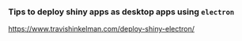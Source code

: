 ### Tips to deploy shiny apps as desktop apps using `electron`

https://www.travishinkelman.com/deploy-shiny-electron/
